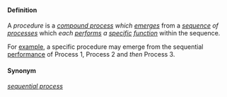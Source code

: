 #### Definition

A *procedure* is a *[compound process](https://github.com/gcassel/Modular-Organization-Terminology/blob/master/terms/compound-process.md) which [emerges](https://github.com/gcassel/Modular-Organization-Terminology/blob/master/terms/emergence.md)* from a *[sequence](https://github.com/gcassel/Modular-Organization-Terminology/blob/master/terms/sequence.md) of [processes](https://github.com/gcassel/Modular-Organization-Terminology/blob/master/terms/process.md)* which *each [performs](https://github.com/gcassel/Modular-Organization-Terminology/blob/master/terms/perform.md) a [specific](https://github.com/gcassel/Modular-Organization-Terminology/blob/master/terms/specific.md) [function](https://github.com/gcassel/Modular-Organization-Terminology/blob/master/terms/function.md)* within the sequence.
 
For [example](https://github.com/gcassel/Modular-Organization-Terminology/blob/master/terms/example.md), a specific procedure may emerge from the sequential [performance](https://github.com/gcassel/Modular-Organization-Terminology/blob/master/terms/perform.md) of Process 1, Process 2 and *then* Process 3.

#### Synonym

*[sequential process](https://github.com/gcassel/Modular-Organization-Terminology/blob/master/terms/sequential-process.md)*
